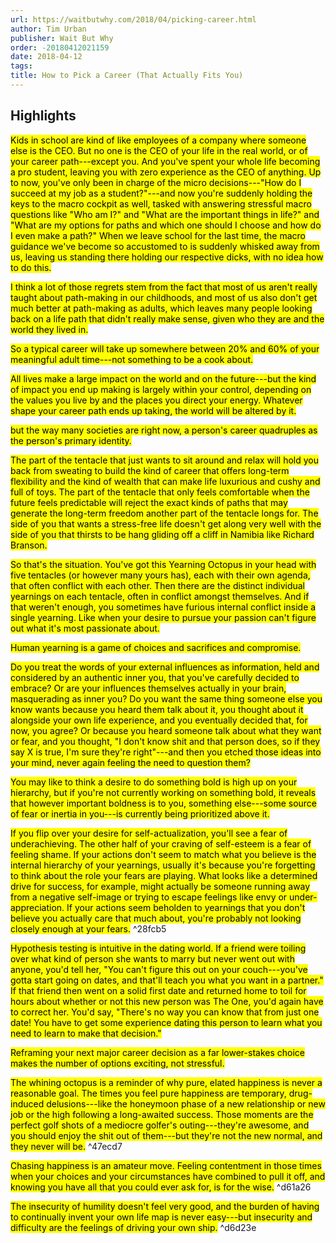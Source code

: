```yaml
---
url: https://waitbutwhy.com/2018/04/picking-career.html
author: Tim Urban
publisher: Wait But Why
order: -20180412021159
date: 2018-04-12
tags:
title: How to Pick a Career (That Actually Fits You)
---
```


## Highlights
<mark>Kids in school are kind of like employees of a company where someone else is the CEO. But no one is the CEO of your life in the real world, or of your career path---except you. And you've spent your whole life becoming a pro student, leaving you with zero experience as the CEO of anything. Up to now, you've only been in charge of the micro decisions---"How do I succeed at my job as a student?"---and now you're suddenly holding the keys to the macro cockpit as well, tasked with answering stressful macro questions like "Who am I?" and "What are the important things in life?" and "What are my options for paths and which one should I choose and how do I even make a path?" When we leave school for the last time, the macro guidance we've become so accustomed to is suddenly whisked away from us, leaving us standing there holding our respective dicks, with no idea how to do this.</mark>

<mark>I think a lot of those regrets stem from the fact that most of us aren't really taught about path-making in our childhoods, and most of us also don't get much better at path-making as adults, which leaves many people looking back on a life path that didn't really make sense, given who they are and the world they lived in.</mark>

<mark>So a typical career will take up somewhere between 20% and 60% of your meaningful adult time---not something to be a cook about.</mark>

<mark>All lives make a large impact on the world and on the future---but the kind of impact you end up making is largely within your control, depending on the values you live by and the places you direct your energy. Whatever shape your career path ends up taking, the world will be altered by it.</mark>

<mark>but the way many societies are right now, a person's career quadruples as the person's primary identity.</mark>

<mark>The part of the tentacle that just wants to sit around and relax will hold you back from sweating to build the kind of career that offers long-term flexibility and the kind of wealth that can make life luxurious and cushy and full of toys. The part of the tentacle that only feels comfortable when the future feels predictable will reject the exact kinds of paths that may generate the long-term freedom another part of the tentacle longs for. The side of you that wants a stress-free life doesn't get along very well with the side of you that thirsts to be hang gliding off a cliff in Namibia like Richard Branson.</mark>

<mark>So that's the situation. You've got this Yearning Octopus in your head with five tentacles (or however many yours has), each with their own agenda, that often conflict with each other. Then there are the distinct individual yearnings on each tentacle, often in conflict amongst themselves. And if that weren't enough, you sometimes have furious internal conflict inside a single yearning. Like when your desire to pursue your passion can't figure out what it's most passionate about.</mark>

<mark>Human yearning is a game of choices and sacrifices and compromise.</mark>

<mark>Do you treat the words of your external influences as information, held and considered by an authentic inner you, that you've carefully decided to embrace? Or are your influences themselves actually in your brain, masquerading as inner you? Do you want the same thing someone else you know wants because you heard them talk about it, you thought about it alongside your own life experience, and you eventually decided that, for now, you agree? Or because you heard someone talk about what they want or fear, and you thought, "I don't know shit and that person does, so if they say X is true, I'm sure they're right"---and then you etched those ideas into your mind, never again feeling the need to question them?</mark>

<mark>You may like to think a desire to do something bold is high up on your hierarchy, but if you're not currently working on something bold, it reveals that however important boldness is to you, something else---some source of fear or inertia in you---is currently being prioritized above it.</mark>

<mark>If you flip over your desire for self-actualization, you'll see a fear of underachieving. The other half of your craving of self-esteem is a fear of feeling shame. If your actions don't seem to match what you believe is the internal hierarchy of your yearnings, usually it's because you're forgetting to think about the role your fears are playing. What looks like a determined drive for success, for example, might actually be someone running away from a negative self-image or trying to escape feelings like envy or under-appreciation. If your actions seem beholden to yearnings that you don't believe you actually care that much about, you're probably not looking closely enough at your fears.</mark> ^28fcb5

<mark>Hypothesis testing is intuitive in the dating world. If a friend were toiling over what kind of person she wants to marry but never went out with anyone, you'd tell her, "You can't figure this out on your couch---you've gotta start going on dates, and that'll teach you what you want in a partner." If that friend then went on a solid first date and returned home to toil for hours about whether or not this new person was The One, you'd again have to correct her. You'd say, "There's no way you can know that from just one date! You have to get some experience dating this person to learn what you need to learn to make that decision."</mark>

<mark>Reframing your next major career decision as a far lower-stakes choice makes the number of options exciting, not stressful.</mark>

<mark>The whining octopus is a reminder of why pure, elated happiness is never a reasonable goal. The times you feel pure happiness are temporary, drug-induced delusions---like the honeymoon phase of a new relationship or new job or the high following a long-awaited success. Those moments are the perfect golf shots of a mediocre golfer's outing---they're awesome, and you should enjoy the shit out of them---but they're not the new normal, and they never will be.</mark> ^47ecd7

<mark>Chasing happiness is an amateur move. Feeling contentment in those times when your choices and your circumstances have combined to pull it off, and knowing you have all that you could ever ask for, is for the wise.</mark> ^d61a26

<mark>The insecurity of humility doesn't feel very good, and the burden of having to continually invent your own life map is never easy---but insecurity and difficulty are the feelings of driving your own ship.</mark> ^d6d23e